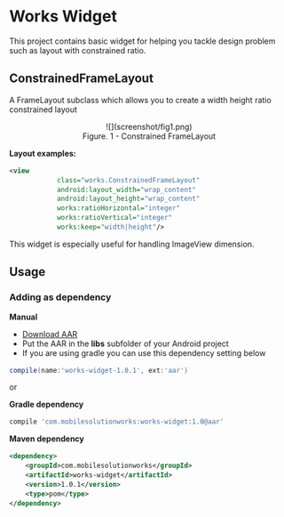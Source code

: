 # Works Widget

This project contains basic widget for helping you tackle design problem such as layout with constrained ratio.

## ConstrainedFrameLayout
A FrameLayout subclass which allows you to create a width height ratio constrained layout

<center>
![](screenshot/fig1.png)
<br/>
Figure. 1 - Constrained FrameLayout
</center>

**Layout examples:**
``` xml
<view
            class="works.ConstrainedFrameLayout"
            android:layout_width="wrap_content"
            android:layout_height="wrap_content"
            works:ratioHorizontal="integer"
            works:ratioVertical="integer"
            works:keep="width|height"/>
``` 

This widget is especially useful for handling ImageView dimension. 

## Usage

### Adding as dependency

**Manual**
 * [Download AAR](https://github.com/yunarta/works-widget/releases/download/v1.0.1/works-widget-1.0.1.aar)
 * Put the AAR in the **libs** subfolder of your Android project
 * If you are using gradle you can use this dependency setting below
``` groovy
compile(name:'works-widget-1.0.1', ext:'aar')
```

or

**Gradle dependency**

``` groovy
compile 'com.mobilesolutionworks:works-widget:1.0@aar'
```

**Maven dependency**

``` xml
<dependency>
	<groupId>com.mobilesolutionworks</groupId>
	<artifactId>works-widget</artifactId>
	<version>1.0.1</version>
	<type>pom</type>
</dependency>
```

